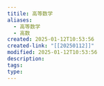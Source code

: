 ```yaml
---
titile: 高等数学
aliases:
  - 高等数学
  - 高数
created: 2025-01-12T10:53:56
created-link: "[[20250112]]"
modified: 2025-01-12T10:53:56
description: 
tags: 
type:
---
```


